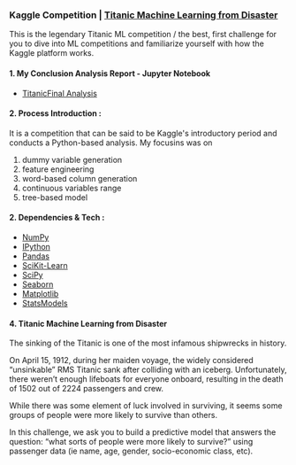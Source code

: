 ### Kaggle Competition | [Titanic Machine Learning from Disaster](https://www.kaggle.com/c/titanic/overview/description)

This is the legendary Titanic ML competition / the best, first challenge for you to dive into ML competitions and familiarize yourself with how the Kaggle platform works.

#### 1. My Conclusion Analysis Report - Jupyter Notebook
* [TitanicFinal Analysis](https://github.com/miedlev/Kaggle-Titanic-Machine-Learning-from-Disaster/blob/master/TitanicFinal%20part.ipynb)


#### 2. Process Introduction :
It is a competition that can be said to be Kaggle's introductory period and conducts a Python-based analysis. My focusins was on 
1. dummy variable generation
2. feature engineering
3. word-based column generation
4. continuous variables range
5. tree-based model

#### 2. Dependencies & Tech :
* [NumPy](http://www.numpy.org/)
* [IPython](http://ipython.org/)
* [Pandas](http://pandas.pydata.org/)
* [SciKit-Learn](http://scikit-learn.org/stable/)
* [SciPy](http://www.scipy.org/)
* [Seaborn](https://seaborn.pydata.org/)
* [Matplotlib](http://matplotlib.org/)
* [StatsModels](http://statsmodels.sourceforge.net/)


#### 4. Titanic Machine Learning from Disaster
The sinking of the Titanic is one of the most infamous shipwrecks in history.

On April 15, 1912, during her maiden voyage, the widely considered “unsinkable” RMS Titanic sank after colliding with an iceberg. Unfortunately, there weren’t enough lifeboats for everyone onboard, resulting in the death of 1502 out of 2224 passengers and crew.

While there was some element of luck involved in surviving, it seems some groups of people were more likely to survive than others.

In this challenge, we ask you to build a predictive model that answers the question: “what sorts of people were more likely to survive?” using passenger data (ie name, age, gender, socio-economic class, etc).

